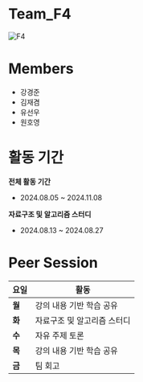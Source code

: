 # Team_F4
![F4](https://github.com/user-attachments/assets/f6f65a57-8cc2-4f49-a1c2-9be98a169ab3)
# Members
- 강경준
- 김재겸
- 유선우
- 원호영
# 활동 기간
**전체 활동 기간**
- 2024.08.05 ~ 2024.11.08

**자료구조 및 알고리즘 스터디**
- 2024.08.13 ~ 2024.08.27
# Peer Session
|요일|활동|
|---|---|
|**월**|강의 내용 기반 학습 공유|
|**화**|자료구조 및 알고리즘 스터디|
|**수**|자유 주제 토론|
|**목**|강의 내용 기반 학습 공유|
|**금**|팀 회고|
